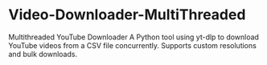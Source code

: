 # Video-Downloader-MultiThreaded
Multithreaded YouTube Downloader A Python tool using yt-dlp to download YouTube videos from a CSV file concurrently. Supports custom resolutions and bulk downloads.
